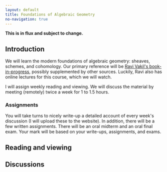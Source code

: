 ```yaml
---
layout: default
title: Foundations of Algebraic Geometry
no-navigation: true
---
```


**This is in flux and subject to change.**


## Introduction

We will learn the modern foundations of algebraic geometry: sheaves, schemes, and cohomology.
Our primary reference will be [Ravi Vakil's book-in-progress](http://math.stanford.edu/~vakil/216blog/FOAGnov1817public.pdf), possibly supplemented by other sources.
Luckily, Ravi also has online lectures for this course, which we will watch.

I will assign weekly reading and viewing.
We will discuss the material by meeting (remotely) twice a week for 1 to 1.5 hours.


### Assignments

You will take turns to nicely write-up a detailed account of every week's discussion (I will upload these to the website).
In addition, there will be a few written assignments.
There will be an oral midterm and an oral final exam.
Your mark will be based on your write-ups, assignments, and exams.


## Reading and viewing


## Discussions

